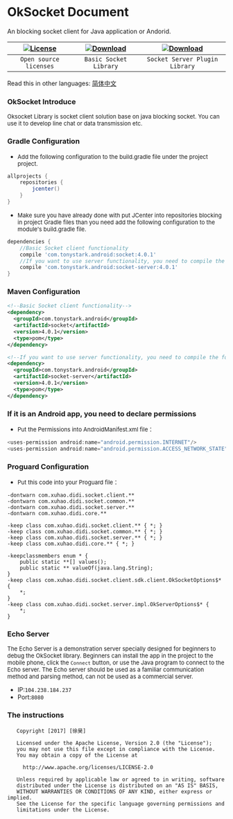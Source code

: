 # OkSocket Document
An blocking socket client for Java application or Andorid.

| [![License](https://img.shields.io/badge/license-Apache%202-green.svg)](https://www.apache.org/licenses/LICENSE-2.0) | [![Download](https://api.bintray.com/packages/xuuhaoo/maven/OkSocket/images/download.svg)](https://bintray.com/xuuhaoo/maven/OkSocket/_latestVersion) | [![Download](https://api.bintray.com/packages/xuuhaoo/maven/ServerImpl/images/download.svg)](https://bintray.com/xuuhaoo/maven/ServerImpl/_latestVersion) |
| :------: | :------: | :------: |
| `Open source licenses` | `Basic Socket Library` | `Socket Server Plugin Library` |


Read this in other languages: [简体中文](https://github.com/xuuhaoo/OkSocket/blob/master/README-CN.md)

### OkSocket Introduce
<font size=2>
Oksocket Library is socket client solution base on java blocking socket. You can use it to develop line chat or data transmission etc.
</font>


### Gradle Configuration
* <font size=2>Add the following configuration to the build.gradle file under the project project.</font>
    
```groovy
allprojects {
    repositories {
        jcenter()
    }
}
```
* <font size=2>Make sure you have already done with put JCenter into repositories blocking in project Gradle files than you need add the following configuration to the module's build.gradle file.</font>

```groovy
dependencies {
	//Basic Socket client functionality
	compile 'com.tonystark.android:socket:4.0.1'
	//If you want to use server functionality, you need to compile the following libraries
	compile 'com.tonystark.android:socket-server:4.0.1'
}
```

### Maven Configuration
```xml
<!--Basic Socket client functionality-->
<dependency>
  <groupId>com.tonystark.android</groupId>
  <artifactId>socket</artifactId>
  <version>4.0.1</version>
  <type>pom</type>
</dependency>

<!--If you want to use server functionality, you need to compile the following libraries-->
<dependency>
  <groupId>com.tonystark.android</groupId>
  <artifactId>socket-server</artifactId>
  <version>4.0.1</version>
  <type>pom</type>
</dependency>
```


### If it is an Android app, you need to declare permissions
* <font size=2>Put the Permissions into AndroidManifest.xml file：</font>

```java
<uses-permission android:name="android.permission.INTERNET"/>
<uses-permission android:name="android.permission.ACCESS_NETWORK_STATE"/>
```


### Proguard Configuration
* <font size=2>Put this code into your Proguard file：</font>

```
-dontwarn com.xuhao.didi.socket.client.**
-dontwarn com.xuhao.didi.socket.common.**
-dontwarn com.xuhao.didi.socket.server.**
-dontwarn com.xuhao.didi.core.**

-keep class com.xuhao.didi.socket.client.** { *; }
-keep class com.xuhao.didi.socket.common.** { *; }
-keep class com.xuhao.didi.socket.server.** { *; }
-keep class com.xuhao.didi.core.** { *; }

-keepclassmembers enum * {
    public static **[] values();
    public static ** valueOf(java.lang.String);
}
-keep class com.xuhao.didi.socket.client.sdk.client.OkSocketOptions$* {
    *;
}
-keep class com.xuhao.didi.socket.server.impl.OkServerOptions$* {
    *;
}
```

### Echo Server
<font size=2>The Echo Server is a demonstration server specially designed for beginners to debug the OkSocket library. Beginners can install the app in the project to the mobile phone, click the `Connect` button, or use the Java program to connect to the Echo server. The Echo server should be used as a familiar communication method and parsing method, can not be used as a commercial server.</font>

* IP:`104.238.184.237`
* Port:`8080`

### The instructions



```
   Copyright [2017] [徐昊]

   Licensed under the Apache License, Version 2.0 (the "License");
   you may not use this file except in compliance with the License.
   You may obtain a copy of the License at

     http://www.apache.org/licenses/LICENSE-2.0

   Unless required by applicable law or agreed to in writing, software
   distributed under the License is distributed on an "AS IS" BASIS,
   WITHOUT WARRANTIES OR CONDITIONS OF ANY KIND, either express or implied.
   See the License for the specific language governing permissions and
   limitations under the License.
```



















